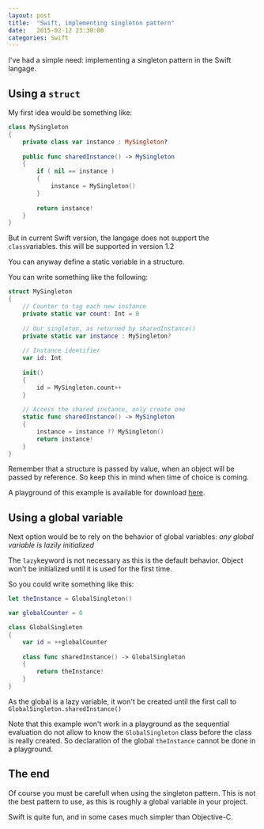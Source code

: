 ```yaml
---
layout: post
title:  "Swift, implementing singleton pattern"
date:   2015-02-12 23:30:00
categories: Swift
---
```


I've had a simple need: implementing a singleton pattern in the Swift langage.

## Using a ``struct``

My first idea would be something like:

```swift
class MySingleton
{
	private class var instance : MySingleton?
	
	public func sharedInstance() -> MySingleton 
	{
		if ( nil == instance )
		{
			instance = MySingleton()
		}
		
		return instance!
	}
}
```

But in current Swift version, the langage does not support the ``class``variables. 
this will be supported in version 1.2

You can anyway define a static variable in a structure.

You can write something like the following:

```swift
struct MySingleton
{
    // Counter to tag each new instance
    private static var count: Int = 0
    
    // Our singleton, as returned by sharedInstance()
    private static var instance : MySingleton?
    
    // Instance identifier
    var id: Int
    
    init()
    {
        id = MySingleton.count++
    }
    
    // Access the shared instance, only create one
    static func sharedInstance() -> MySingleton
    {
        instance = instance ?? MySingleton()
        return instance!
    }
}
```

Remember that a structure is passed by value, when an object will
be passed by reference. So keep this in mind when time of choice is coming.

A playground of this example is available for download 
[here](2015-02-12-Swift-singleton/Singleton-struct.playground.zip). 

## Using a global variable

Next option would be to rely on the behavior of global variables:
*any global variable is lazily initialized*

The ``lazy``keyword is not necessary as this is the default behavior. 
Object won't be initialized until it is used for the first time.


So you could write something like this:

```swift
let theInstance = GlobalSingleton()

var globalCounter = 0

class GlobalSingleton
{
    var id = ++globalCounter
    
    class func sharedInstance() -> GlobalSingleton
    {
        return theInstance!
    }
}
```

As the global is a lazy variable, it won't be created until the first call to 
``GlobalSingleton.sharedInstance()``

Note that this example won't work in a playground as the sequential evaluation do not 
allow to know the ``GlobalSingleton`` class before the class is really created. 
So declaration of the global ``theInstance`` cannot be done in a playground.

## The end

Of course you must be carefull when using the singleton pattern. 
This is not the best pattern to use, as this is roughly a global variable in your project.

Swift is quite fun, and in some cases much simpler than Objective-C.



